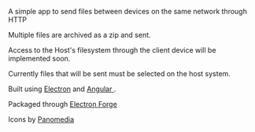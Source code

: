 A simple app to send files between devices on the same network through HTTP

Multiple files are archived as a zip and sent.


Access to the Host's filesystem through the client device will be implemented soon.

Currently files that will be sent must be selected on the host system.


Built using <a href="https://electronjs.org">Electron</a> and <a href="https://angular.io">Angular </a>.


Packaged through <a href="https://electronforge.io">Electron Forge</a>


Icons by <a href="https://www.iconfinder.com/paomedia">Panomedia</a>

